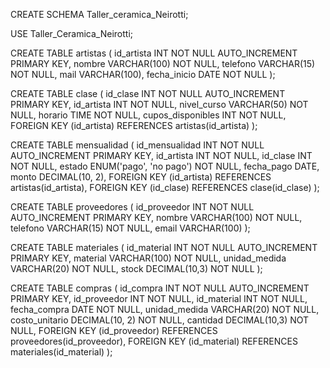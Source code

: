 CREATE SCHEMA Taller_ceramica_Neirotti;

USE Taller_Ceramica_Neirotti;

CREATE TABLE artistas (
    id_artista INT NOT NULL AUTO_INCREMENT PRIMARY KEY,
    nombre VARCHAR(100) NOT NULL,
    telefono VARCHAR(15) NOT NULL,
    mail VARCHAR(100),
    fecha_inicio DATE NOT NULL
);

CREATE TABLE clase (
    id_clase INT NOT NULL AUTO_INCREMENT PRIMARY KEY,
    id_artista INT NOT NULL,
    nivel_curso VARCHAR(50) NOT NULL,
    horario TIME NOT NULL,
    cupos_disponibles INT NOT NULL,
    FOREIGN KEY (id_artista) REFERENCES artistas(id_artista)
);

CREATE TABLE mensualidad (
    id_mensualidad INT NOT NULL AUTO_INCREMENT PRIMARY KEY,
    id_artista INT NOT NULL,
    id_clase INT NOT NULL,
    estado ENUM('pago', 'no pago') NOT NULL,
    fecha_pago DATE,
    monto DECIMAL(10, 2),
    FOREIGN KEY (id_artista) REFERENCES artistas(id_artista),
    FOREIGN KEY (id_clase) REFERENCES clase(id_clase)
);

CREATE TABLE proveedores (
    id_proveedor INT NOT NULL AUTO_INCREMENT PRIMARY KEY,
    nombre VARCHAR(100) NOT NULL,
    telefono VARCHAR(15) NOT NULL,
    email VARCHAR(100)
);


CREATE TABLE materiales (
    id_material INT NOT NULL AUTO_INCREMENT PRIMARY KEY,
    material VARCHAR(100) NOT NULL,
    unidad_medida VARCHAR(20) NOT NULL,
    stock DECIMAL(10,3) NOT NULL
);

CREATE TABLE compras (
    id_compra INT NOT NULL AUTO_INCREMENT PRIMARY KEY,
    id_proveedor INT NOT NULL,
    id_material INT NOT NULL,
    fecha_compra DATE NOT NULL,
    unidad_medida VARCHAR(20) NOT NULL,
    costo_unitario DECIMAL(10, 2) NOT NULL,
    cantidad DECIMAL(10,3) NOT NULL,
    FOREIGN KEY (id_proveedor) REFERENCES proveedores(id_proveedor),
    FOREIGN KEY (id_material) REFERENCES materiales(id_material)
);

